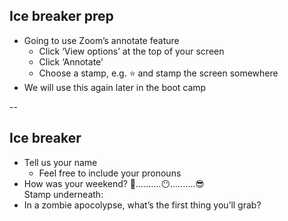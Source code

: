 ## Ice breaker prep

+ Going to use Zoom’s annotate feature
  + Click ‘View options’ at the top of your screen
  + Click ‘Annotate’
  + Choose a stamp, e.g. ⭐️ and stamp the screen somewhere
+ We will use this again later in the boot camp

--

## Ice breaker

* Tell us your name
    * Feel free to include your pronouns
* How was your weekend? 🤬..........😶..........😎  
  Stamp underneath:
* In a zombie apocolypse, what’s the first thing you’ll grab?
